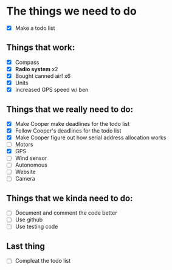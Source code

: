 # The things we need to do
- [x] Make a todo list 
## Things that work:
- [x] Compass
- [x] **Radio system** x2
- [x] Bought canned air! x6 
- [x] Units
- [x] Increased GPS speed w/ ben

## Things that we really need to do:
- [x] Make Cooper make deadlines for the todo list
- [x] Follow Cooper's deadlines for the todo list
- [x] Make Cooper figure out how serial address allocation works
- [ ] Motors
- [x] GPS 
- [ ] Wind sensor
- [ ] Autonomous
- [ ] Website
- [ ] Camera
## Things that we kinda need to do:
- [ ] Document and comment the code better
- [ ] Use github
- [ ] Use testing code
## Last thing
- [ ] Compleat the todo list